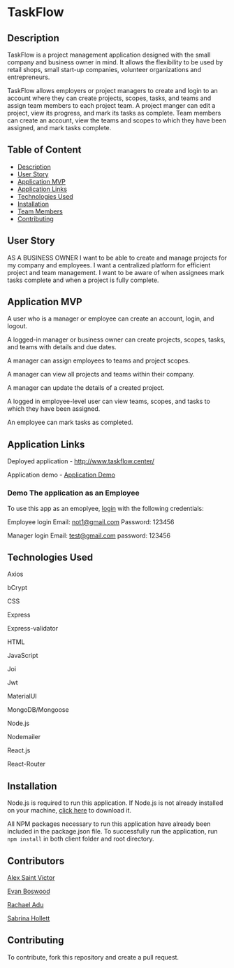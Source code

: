 
# TaskFlow

## Description

TaskFlow is a project management application designed with the small company and business owner in mind. It allows the flexibility to be used by retail shops, small start-up companies, volunteer organizations and entrepreneurs. 

TaskFlow allows employers or project managers to create and login to an account where they can create projects, scopes, tasks, and teams and assign team members to each project team. A project manger can edit a project, view its progress, and mark its tasks as complete. Team members can create an account, view the teams and scopes to which they have been assigned, and mark tasks complete.

## Table of Content

  - [Description](#description)
  - [User Story](#user-story)
  - [Application MVP](#application-mvp)
  - [Application Links](#application-links)
  - [Technologies Used](#technologies-used)
  - [Installation](#installation)
  - [Team Members](#team-members)
  - [Contributing](#contributing)


## User Story
AS A BUSINESS OWNER I want to be able to create and manage projects for my company and employees. I want a centralized platform for efficient project and team management. I want to be aware of when assignees mark tasks complete and when a project is fully complete.

## Application MVP

A user who is a manager or employee can create an account, login, and logout.

A logged-in manager or business owner can create projects, scopes, tasks, and teams with details and due dates.

A manager can assign employees to teams and project scopes. 

A manager can view all projects and teams within their company. 

A manager can update the details of a created project. 

A logged in employee-level user can view teams, scopes, and tasks to which they have been assigned. 

An employee can mark tasks as completed. 

## Application Links
Deployed application - http://www.taskflow.center/

Application demo - [Application Demo](https://drive.google.com/file/d/1Fep6iDPk7kRCSdB_yceK2oBRYWGmCkio/view)

### Demo The application as an Employee
To use this app as an emoplyee, [login](http://www.taskflow.center/) with the following credentials: 

Employee login
Email: not1@gmail.com
Password: 123456

Manager login
Email: test@gmail.com 
password: 123456


## Technologies Used

Axios

bCrypt

CSS

Express

Express-validator

HTML

JavaScript

Joi

Jwt

MaterialUI

MongoDB/Mongoose

Node.js

Nodemailer

React.js

React-Router


## Installation

Node.js is required to run this application. If Node.js is not already installed on your machine, [click here](https://nodejs.org/en/) to download it.

All NPM packages necessary to run this application have already been included in the package.json file. To successfully run the application, run `npm install` in both client folder and root directory.

## Contributors
[Alex Saint Victor](https://github.com/jackilex)

[Evan Boswood](https://github.com/jiberjiber)

[Rachael Adu](https://github.com/rad-a)

[Sabrina Hollett](https://github.com/SabrinaCat)

## Contributing
To contribute, fork this repository and create a pull request. 

